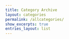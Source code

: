 ```yaml
---
title: Category Archive
layout: categories
permalink: /allcategories/
show_excerpts: true
entries_layout: list
---
```

